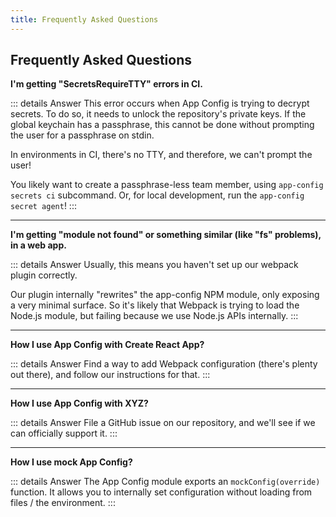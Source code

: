 ```yaml
---
title: Frequently Asked Questions
---
```


## Frequently Asked Questions

**I'm getting "SecretsRequireTTY" errors in CI.**

::: details Answer
This error occurs when App Config is trying to decrypt secrets. To do so,
it needs to unlock the repository's private keys. If the global keychain
has a passphrase, this cannot be done without prompting the user for a
passphrase on stdin.

In environments in CI, there's no TTY, and therefore, we can't prompt the user!

You likely want to create a passphrase-less team member, using `app-config secrets ci` subcommand.
Or, for local development, run the `app-config secret agent`!
:::

---

**I'm getting "module not found" or something similar (like "fs" problems), in a web app.**

::: details Answer
Usually, this means you haven't set up our webpack plugin correctly.

Our plugin internally "rewrites" the app-config NPM module, only exposing a very minimal surface.
So it's likely that Webpack is trying to load the Node.js module, but failing because we use
Node.js APIs internally.
:::

---

**How I use App Config with Create React App?**

::: details Answer
Find a way to add Webpack configuration (there's plenty out there), and follow our instructions for that.
:::

---

**How I use App Config with XYZ?**

::: details Answer
File a GitHub issue on our repository, and we'll see if we can officially support it.
:::

---

**How I use mock App Config?**

::: details Answer
The App Config module exports an `mockConfig(override)` function. It allows you to
internally set configuration without loading from files / the environment.
:::
